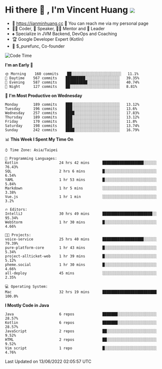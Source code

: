# Hi there 👋 , I'm Vincent Huang ![](https://komarev.com/ghpvc/?username=Jian-Min-Huang)
- 💎 https://jianminhuang.cc 🙋 You can reach me via my personal page
- 👨‍💻 Coder, 🎤 Speaker, 👨‍🏫 Mentor and 🚀 Leader
- ♠️ Specialize in JVM Backend, DevOps and Coaching
- 🏆 Google Developer Expert (Kotlin)
- 💼 $_purefunc, Co-founder

<!--START_SECTION:waka-->
![Code Time](http://img.shields.io/badge/Code%20Time-0%20secs-blue)

**I'm an Early 🐤** 

```text
🌞 Morning    160 commits    ██░░░░░░░░░░░░░░░░░░░░░░░   11.1% 
🌆 Daytime    567 commits    █████████░░░░░░░░░░░░░░░░   39.35% 
🌃 Evening    587 commits    ██████████░░░░░░░░░░░░░░░   40.74% 
🌙 Night      127 commits    ██░░░░░░░░░░░░░░░░░░░░░░░   8.81%

```
📅 **I'm Most Productive on Wednesday** 

```text
Monday       189 commits    ███░░░░░░░░░░░░░░░░░░░░░░   13.12% 
Tuesday      196 commits    ███░░░░░░░░░░░░░░░░░░░░░░   13.6% 
Wednesday    257 commits    ████░░░░░░░░░░░░░░░░░░░░░   17.83% 
Thursday     189 commits    ███░░░░░░░░░░░░░░░░░░░░░░   13.12% 
Friday       170 commits    ███░░░░░░░░░░░░░░░░░░░░░░   11.8% 
Saturday     198 commits    ███░░░░░░░░░░░░░░░░░░░░░░   13.74% 
Sunday       242 commits    ████░░░░░░░░░░░░░░░░░░░░░   16.79%

```


📊 **This Week I Spent My Time On** 

```text
⌚︎ Time Zone: Asia/Taipei

💬 Programming Languages: 
Kotlin                   24 hrs 42 mins      ███████████████████░░░░░░   76.43% 
SQL                      2 hrs 6 mins        █░░░░░░░░░░░░░░░░░░░░░░░░   6.54% 
YAML                     1 hr 53 mins        █░░░░░░░░░░░░░░░░░░░░░░░░   5.84% 
Markdown                 1 hr 5 mins         ░░░░░░░░░░░░░░░░░░░░░░░░░   3.38% 
Vue.js                   1 hr 1 min          ░░░░░░░░░░░░░░░░░░░░░░░░░   3.2%

🔥 Editors: 
IntelliJ                 30 hrs 49 mins      ███████████████████████░░   95.34% 
WebStorm                 1 hr 30 mins        █░░░░░░░░░░░░░░░░░░░░░░░░   4.66%

🐱‍💻 Projects: 
voice-service            25 hrs 40 mins      ███████████████████░░░░░░   79.39% 
pure-platform-core       1 hr 43 mins        █░░░░░░░░░░░░░░░░░░░░░░░░   5.34% 
project-allticket-web    1 hr 39 mins        █░░░░░░░░░░░░░░░░░░░░░░░░   5.12% 
pheme.social             1 hr 30 mins        █░░░░░░░░░░░░░░░░░░░░░░░░   4.66% 
all-deploy               45 mins             ░░░░░░░░░░░░░░░░░░░░░░░░░   2.35%

💻 Operating System: 
Mac                      32 hrs 19 mins      █████████████████████████   100.0%

```

**I Mostly Code in Java** 

```text
Java                     6 repos             ███████░░░░░░░░░░░░░░░░░░   28.57% 
Kotlin                   6 repos             ███████░░░░░░░░░░░░░░░░░░   28.57% 
JavaScript               2 repos             ██░░░░░░░░░░░░░░░░░░░░░░░   9.52% 
HTML                     2 repos             ██░░░░░░░░░░░░░░░░░░░░░░░   9.52% 
Vim script               1 repo              █░░░░░░░░░░░░░░░░░░░░░░░░   4.76%

```



 Last Updated on 13/06/2022 02:05:57 UTC
<!--END_SECTION:waka-->
